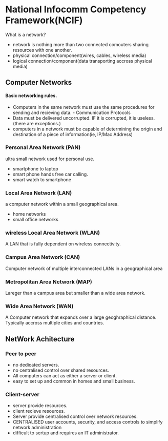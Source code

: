 # National Infocomm Competency Framework(NCIF)

What is a network?

- network is nothing more than two connected comouters sharing resources with one another.
- physical connection/component(wires, cables, wireless media)
- logical connection/component(data transporting accross physical media)

## Computer Networks

#### Basic networking rules.

- Computers in the same network must use the same procedures for sending and recieving data. - Communication Protocols
- Data must be delivered uncorrupted. IF it is corrupted, it is useless. (there are exceptions.)
- computers in a network must be capable of determining the origin and destination of a piece of information(ie, IP/Mac Address)

### Personal Area Network (PAN)

ultra small network used for personal use.

- smartphone to laptop
- smart phone hands free car calling.
- smart watch to smartphone

### Local Area Network (LAN)

a computer network within a small geographical area.

- home networks
- small office networks

### wireless Local Area Network (WLAN)

A LAN that is fully dependent on wireless connectivity.

### Campus Area Network (CAN)

Computer network of multiple interconnected LANs in a geographical area

### Metropolitan Area Network (MAP)

Lareger than a campus area but smaller than a wide area network.

### Wide Area Network (WAN)

A Computer network that expands over a large geoghraphical distance.
Typically accross multiple cities and countries.

## NetWork Achitecture

### Peer to peer

- no dedicated servers.
- no centralised control over shared resources.
- All computers can act as either a server or client.
- easy to set up and common in homes and small business.

### Client-server

- server provide resources.
- client recieve resources.
- Server provide centralised control over network resources.
- CENTRALISED user accounts, security, and access controls to simplify network administration
- difficult to sertup and requires an IT administrator.
